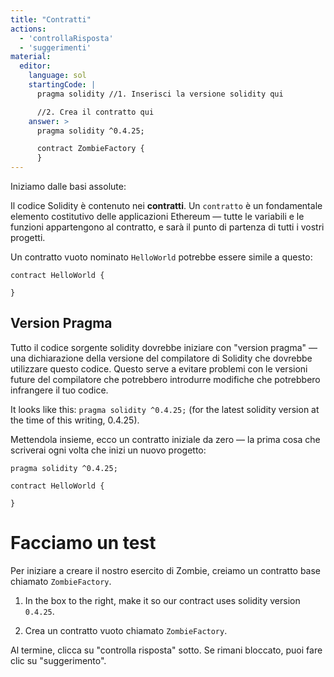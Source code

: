 ```yaml
---
title: "Contratti"
actions:
  - 'controllaRisposta'
  - 'suggerimenti'
material:
  editor:
    language: sol
    startingCode: |
      pragma solidity //1. Inserisci la versione solidity qui

      //2. Crea il contratto qui
    answer: >
      pragma solidity ^0.4.25;

      contract ZombieFactory {
      }
---
```


Iniziamo dalle basi assolute:

Il codice Solidity è contenuto nei **contratti**. Un `contratto` è un fondamentale elemento costitutivo delle applicazioni Ethereum — tutte le variabili e le funzioni appartengono al contratto, e sarà il punto di partenza di tutti i vostri progetti.

Un contratto vuoto nominato `HelloWorld` potrebbe essere simile a questo:

    contract HelloWorld {
    
    }
    

## Version Pragma

Tutto il codice sorgente solidity dovrebbe iniziare con "version pragma" — una dichiarazione della versione del compilatore di Solidity che dovrebbe utilizzare questo codice. Questo serve a evitare problemi con le versioni future del compilatore che potrebbero introdurre modifiche che potrebbero infrangere il tuo codice.

It looks like this: `pragma solidity ^0.4.25;` (for the latest solidity version at the time of this writing, 0.4.25).

Mettendola insieme, ecco un contratto iniziale da zero — la prima cosa che scriverai ogni volta che inizi un nuovo progetto:

    pragma solidity ^0.4.25;
    
    contract HelloWorld {
    
    }
    

# Facciamo un test

Per iniziare a creare il nostro esercito di Zombie, creiamo un contratto base chiamato `ZombieFactory`.

1. In the box to the right, make it so our contract uses solidity version `0.4.25`.

2. Crea un contratto vuoto chiamato `ZombieFactory`.

Al termine, clicca su "controlla risposta" sotto. Se rimani bloccato, puoi fare clic su "suggerimento".